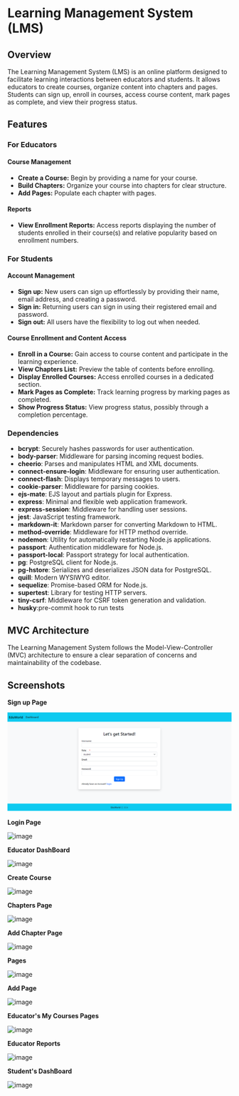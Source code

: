 # Learning Management System (LMS)

## Overview

The Learning Management System (LMS) is an online platform designed to facilitate learning interactions between educators and students. It allows educators to create courses, organize content into chapters and pages. Students can sign up, enroll in courses, access course content, mark pages as complete, and view their progress status.

## Features

### For Educators

#### Course Management
- **Create a Course:** Begin by providing a name for your course.
- **Build Chapters:** Organize your course into chapters for clear structure.
- **Add Pages:** Populate each chapter with pages.

#### Reports
- **View Enrollment Reports:** Access reports displaying the number of students enrolled in their course(s) and relative popularity based on enrollment numbers.

### For Students

#### Account Management
- **Sign up:** New users can sign up effortlessly by providing their name, email address, and creating a password.
- **Sign in:** Returning users can sign in using their registered email and password.
- **Sign out:** All users have the flexibility to log out when needed.

#### Course Enrollment and Content Access
- **Enroll in a Course:** Gain access to course content and participate in the learning experience.
- **View Chapters List:** Preview the table of contents before enrolling.
- **Display Enrolled Courses:** Access enrolled courses in a dedicated section.
- **Mark Pages as Complete:** Track learning progress by marking pages as completed.
- **Show Progress Status:** View progress status, possibly through a completion percentage.

### Dependencies

- **bcrypt**: Securely hashes passwords for user authentication.
- **body-parser**: Middleware for parsing incoming request bodies.
- **cheerio**: Parses and manipulates HTML and XML documents.
- **connect-ensure-login**: Middleware for ensuring user authentication.
- **connect-flash**: Displays temporary messages to users.
- **cookie-parser**: Middleware for parsing cookies.
- **ejs-mate**: EJS layout and partials plugin for Express.
- **express**: Minimal and flexible web application framework.
- **express-session**: Middleware for handling user sessions.
- **jest**: JavaScript testing framework.
- **markdown-it**: Markdown parser for converting Markdown to HTML.
- **method-override**: Middleware for HTTP method override.
- **nodemon**: Utility for automatically restarting Node.js applications.
- **passport**: Authentication middleware for Node.js.
- **passport-local**: Passport strategy for local authentication.
- **pg**: PostgreSQL client for Node.js.
- **pg-hstore**: Serializes and deserializes JSON data for PostgreSQL.
- **quill**: Modern WYSIWYG editor.
- **sequelize**: Promise-based ORM for Node.js.
- **supertest**: Library for testing HTTP servers.
- **tiny-csrf**: Middleware for CSRF token generation and validation.
- **husky**:pre-commit hook to run tests

## MVC Architecture

The Learning Management System follows the Model-View-Controller (MVC) architecture to ensure a clear separation of concerns and maintainability of the codebase.

## Screenshots 
**Sign up Page**

![Sign up Page](images/image.png)

**Login Page**

![image](https://github.com/sindhureddy-6/Learning-Management-System/assets/113305417/210e6b0a-d8ab-4fe0-9342-fbe45af2e832)

**Educator DashBoard**

![image](https://github.com/sindhureddy-6/Learning-Management-System/assets/113305417/b107f836-7c4e-4655-93a9-35864eafa352)

**Create Course**

![image](https://github.com/sindhureddy-6/Learning-Management-System/assets/113305417/0c3c748e-7cba-48aa-beeb-b489aa22fc27)

**Chapters Page**

![image](https://github.com/sindhureddy-6/Learning-Management-System/assets/113305417/29cfcd1e-b2c3-4310-9da6-829dc43fcfd8)

**Add Chapter Page**

![image](https://github.com/sindhureddy-6/Learning-Management-System/assets/113305417/8561cec9-770a-426a-8400-73867ebe21c0)

**Pages**

![image](https://github.com/sindhureddy-6/Learning-Management-System/assets/113305417/38e56749-182d-4a0d-a3d5-77cc884bf313)

**Add Page**

![image](https://github.com/sindhureddy-6/Learning-Management-System/assets/113305417/45879f2e-c4e1-492c-9cab-f3e61f5c9c84)

**Educator's My Courses Pages**

![image](https://github.com/sindhureddy-6/Learning-Management-System/assets/113305417/22b1fb3c-aeee-429b-842b-5d36b498ca17)

**Educator Reports**

![image](https://github.com/sindhureddy-6/Learning-Management-System/assets/113305417/725f4022-fbbd-4ac2-9d08-26b8d5c0c507)

**Student's DashBoard**

![image](https://github.com/sindhureddy-6/Learning-Management-System/assets/113305417/3e6b4178-6f78-480b-a3f5-903f0603b73c)




